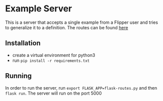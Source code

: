# Example Server
This is a server that accepts a single example from a Flipper user and tries to generalize it to a definition.
The routes can be found [here](../flipper-explanations/flipper-examples-backend.postman_collection.json)

## Installation
 - create a virtual environment for python3
 - run `pip install -r requirements.txt`

## Running
In order to run the server, run `export FLASK_APP=flask-routes.py` and then `flask run`. 
The server will run on the port 5000
